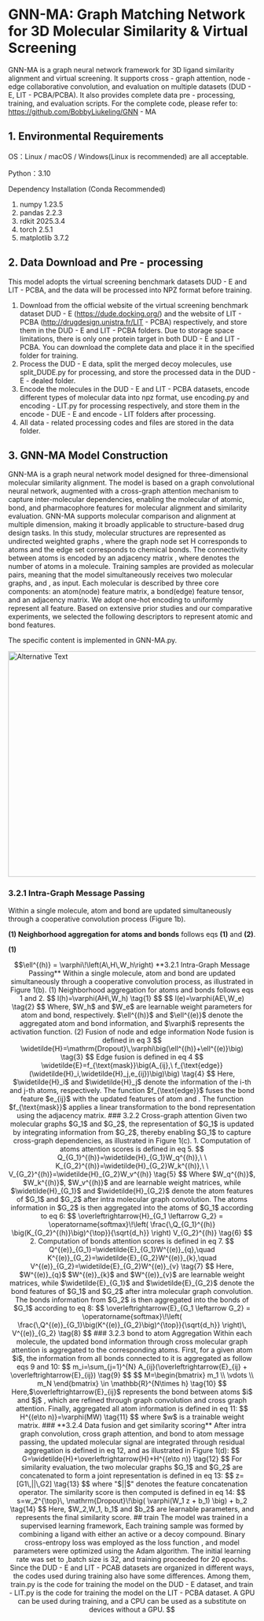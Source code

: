# GNN-MA: Graph Matching Network for 3D Molecular Similarity & Virtual Screening

GNN-MA is a graph neural network framework for 3D ligand similarity alignment and virtual screening. It supports cross - graph attention, node - edge collaborative convolution, and evaluation on multiple datasets (DUD - E, LIT - PCBA/PCBA). It also provides complete data pre - processing, training, and evaluation scripts. 
For the complete code, please refer to: https://github.com/BobbyLiukeling/GNN - MA

## 1. Environmental Requirements

OS：Linux / macOS / Windows(Linux is recommended) are all acceptable.

Python：3.10

Dependency Installation (Conda Recommended)

1. numpy                             1.23.5
2. pandas                            2.2.3
3. rdkit                             2025.3.4
4. torch                             2.5.1
5. matplotlib                        3.7.2

## 2. Data Download and Pre - processing
This model adopts the virtual screening benchmark datasets DUD - E and LIT - PCBA, and the data will be processed into NPZ format before training.
1. Download from the official website of the virtual screening benchmark dataset DUD - E (https://dude.docking.org/) and the website of LIT - PCBA (http://drugdesign.unistra.fr/LIT - PCBA) respectively, and store them in the DUD - E and LIT - PCBA folders. Due to storage space limitations, there is only one protein target in both DUD - E and LIT - PCBA. You can download the complete data and place it in the specified folder for training.
2. Process the DUD - E data, split the merged decoy molecules, use split_DUDE.py for processing, and store the processed data in the DUD - E - dealed folder.
3. Encode the molecules in the DUD - E and LIT - PCBA datasets, encode different types of molecular data into npz format, use encoding.py and encoding - LIT.py for processing respectively, and store them in the encode - DUE - E and encode - LIT folders after processing.
4. All data - related processing codes and files are stored in the data folder.

## 3. GNN-MA Model Construction
GNN-MA is a graph neural network model designed for three-dimensional molecular similarity alignment. The model is based on a graph convolutional neural network, augmented with a cross-graph attention mechanism to capture inter-molecular dependencies, enabling the molecular of atomic, bond, and pharmacophore features for molecular alignment and similarity evaluation.
GNN-MA supports molecular comparison and alignment at multiple dimension, making it broadly applicable to structure-based drug design tasks.
In this study, molecular structures are represented as undirected weighted graphs , where the graph node set H corresponds to atoms and the edge set  corresponds to chemical bonds. The connectivity between atoms is encoded by an adjacency matrix , where  denotes the number of atoms in a molecule. Training samples are provided as molecular pairs, meaning that the model simultaneously receives two molecular graphs,  and , as input. Each molecular is described by three core components: an atom(node) feature matrix, a bond(edge) feature tensor, and an adjacency matrix. We adopt one-hot encoding to uniformly represent all feature. Based on extensive prior studies and our comparative experiments, we selected the following descriptors to represent atomic and bond features.

The specific content is implemented in GNN-MA.py.

<img src="Figure 1.png" alt="Alternative Text" width="1168" height="458">

### 3.2.1 Intra-Graph Message Passing

Within a single molecule, atom and bond are updated simultaneously through a cooperative convolution process (Figure 1b).

**(1) Neighborhood aggregation for atoms and bonds** follows eqs **(1)** and **(2)**.

**(1)**
```math
\ell^{(h)} = \varphi\!\left(A\,H\,W_h\right)


**3.2.1 Intra-Graph Message Passing**

Within a single molecule, atom and bond are updated simultaneously through a cooperative convolution process, as illustrated in Figure 1(b).

(1) Neighborhood aggregation for atoms and bonds follows eqs 1 and 2.
$$
l(h)=\varphi(AH\,W_h)                                    \tag{1}
$$

$$
l(e)=\varphi(AE\,W_e)                                    \tag{2}
$$

Where, $W_h$ and $W_e$ are learnable weight parameters for atom and bond, respectively. $\ell^{(h)}$ and $\ell^{(e)}$ denote the aggregated atom and bond information, and $\varphi$ represents the activation function.

(2) Fusion of node and edge information

Node fusion is defined in eq 3				
$$
\widetilde{H}=\mathrm{Dropout}\,\varphi\big(\ell^{(h)}+\ell^{(e)}\big) \tag{3}
$$

Edge fusion is defined in eq 4
$$
\widetilde{E}=f_{\text{mask}}\big(A_{ij},\ f_{\text{edge}}(\widetilde{H}_i,\widetilde{H}_j,e_{ij})\big)\big) \tag{4}
$$
Here, $\widetilde{H}_i$ and $\widetilde{H}_j$ denote the information of the i-th and j-th atoms, respectively. The function $f_{\text{edge}}$ fuses the bond feature $e_{ij}$ with the updated features of atom and . The function $f_{\text{mask}}$ applies a linear transformation to the bond representation using the adjacency matrix.



### 3.2.2 Cross-graph attention
Given two molecular graphs $G_1$ and $G_2$, the representation of $G_1$ is updated by integrating information from $G_2$, thereby enabling $G_1$ to capture cross-graph dependencies, as illustrated in Figure 1(c).

1.  Computation of atoms attention scores is defined in eq 5.
$$
Q_{G_1}^{(h)}=\widetilde{H}_{G_1}W_q^{(h)},\ \ K_{G_2}^{(h)}=\widetilde{H}_{G_2}W_k^{(h)},\ \ V_{G_2}^{(h)}=\widetilde{H}_{G_2}W_v^{(h)} \tag{5}
$$


Where $W_q^{(h)}$, $W_k^{(h)}$, $W_v^{(h)}$ and are learnable weight matrices, while $\widetilde{H}_{G_1}$ and $\widetilde{H}_{G_2}$ denote the atom features of $G_1$ and $G_2$ after intra molecular graph convolution.

The atoms information in $G_2$ is then aggregated into the atoms of $G_1$ according to eq 6:
$$
\overleftrightarrow{H}_{G_1 \leftarrow G_2}
= \operatorname{softmax}\!\left(
  \frac{\,Q_{G_1}^{(h)} \big(K_{G_2}^{(h)}\big)^{\top}}{\sqrt{d_h}}
\right) V_{G_2}^{(h)} \tag{6}
$$




2. Computation of bonds attention scores is defined in eq 7.
$$
Q^{(e)}_{G_1}=\widetilde{E}_{G_1}W^{(e)}_{q},\quad
K^{(e)}_{G_2}=\widetilde{E}_{G_2}W^{(e)}_{k},\quad
V^{(e)}_{G_2}=\widetilde{E}_{G_2}W^{(e)}_{v} \tag{7}
$$

Here, $W^{(e)}_{q}$ $W^{(e)}_{k}$ and $W^{(e)}_{v}$ are learnable weight matrices, while $\widetilde{E}_{G_1}$ and $\widetilde{E}_{G_2}$ denote the bond features of $G_1$ and $G_2$ after intra molecular graph convolution.

The bonds information from $G_2$ is then aggregated into the bonds of $G_1$ according to eq 8:
$$
\overleftrightarrow{E}_{G_1 \leftarrow G_2}
= \operatorname{softmax}\!\left(
  \frac{\,Q^{(e)}_{G_1}\big(K^{(e)}_{G_2}\big)^{\top}}{\sqrt{d_h}}
\right)\, V^{(e)}_{G_2} \tag{8}
$$



### 3.2.3 bond to atom Aggregation

Within each molecule, the updated bond information through cross molecular graph attention is aggregated to the corresponding atoms.

First, for a given atom $i$, the information from all bonds connected to it is aggregated as follow eqs 9 and 10:
$$
				m_i=\sum_{j=1}^{N} A_{ij}(\overleftrightarrow{E}_{ij} + \overleftrightarrow{E}_{ij}) \tag{9}
$$

$$
				M=\begin{bmatrix} m_1 \\ \vdots \\ m_N \end{bmatrix} \in \mathbb{R}^{N\times h} \tag{10}
$$

Here,$\overleftrightarrow{E}_{ij}$ represents the bond between atoms $i$ and $j$ , which are refined through graph convolution and cross graph attention.

Finally, aggregated all atom information is defined in eq 11:
$$
				H^{(e\to n)}=\varphi(MW) \tag{11}
$$


where $w$ is a trainable weight matrix.





### **3.2.4 Data fusion and get similarity scoring**

After intra graph convolution, cross graph attention, and bond to atom message passing, the updated molecular signal are integrated through residual aggregation is defined in eq 12, and as illustrated in Figure 1(d):

$$
				G=\widetilde{H}+\overleftrightarrow{H}+H^{(e\to n)} \tag{12}
$$

For similarity evaluation, the two molecular graphs $G_1$ and $G_2$ are concatenated to form a joint representation is defined in eq 13:
$$
				z=[G1\,||\,G2] \tag{13}
$$
where "$||$" denotes the feature concatenation operator. The similarity score is then computed is defined in eq 14:
$$
				s=w_2^{\top}\, \mathrm{Dropout}\!\big( \varphi(W_1 z + b_1) \big) + b_2 \tag{14}
$$


Here, $W_2,W_1, b_1$ and $b_2$ are learnable parameters, and represents the final similarity score.





## train
The model was trained in a supervised learning framework, Each training sample was formed by combining a ligand with either an active or a decoy compound. Binary cross-entropy loss was employed as the loss function , and model parameters were optimized using the Adam algorithm. The initial learning rate was set to ,batch size is 32, and training proceeded for 20 epochs.

Since the DUD - E and LIT - PCAB datasets are organized in different ways, the codes used during training also have some differences. Among them, train.py is the code for training the model on the DUD - E dataset, and train - LIT.py is the code for training the model on the LIT - PCBA dataset. A GPU can be used during training, and a CPU can be used as a substitute on devices without a GPU.

